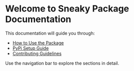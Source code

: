 # Welcome to Sneaky Package Documentation

This documentation will guide you through:

- [How to Use the Package](usage.md)
- [PyPi Setup Guide](installation.md)
- [Contributing Guidelines](contributing.md)

Use the navigation bar to explore the sections in detail.
